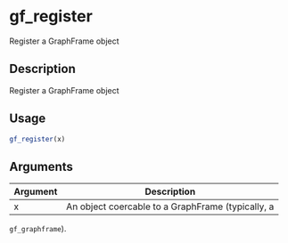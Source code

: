 # gf_register


Register a GraphFrame object




## Description

Register a GraphFrame object





## Usage
```r
gf_register(x)
```




## Arguments


Argument      |Description
------------- |----------------
x | An object coercable to a GraphFrame (typically, a
``gf_graphframe``).






